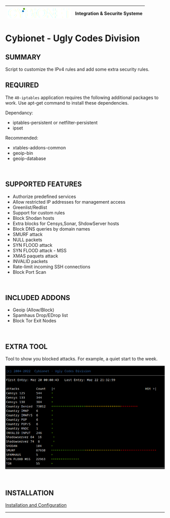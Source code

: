 | ![alt text][logo] | Integration & Securite Systeme |
| ------------- |:-------------:|

# Cybionet - Ugly Codes Division

## SUMMARY

Script to customize the IPv4 rules and add some extra security rules.

## REQUIRED

The `40-iptables` application requires the following additional packages to work. Use apt-get command to install these dependencies.

Dependancy: 
 - iptables-persistent or netfilter-persistent
 - ipset

Recommended:
 - xtables-addons-common
 - geoip-bin
 - geoip-database

<br>

## SUPPORTED FEATURES

- Authorize predefined services
- Allow restricted IP addresses for management access
- Greenlist/Redlist
- Support for custom rules
- Block Shodan hosts
- Extra blocks for Censys,Sonar, ShdowServer hosts
- Block DNS queries by domain names
- SMURF attack
- NULL packets
- SYN FLOOD attack
- SYN FLOOD attack - MSS
- XMAS paquets attack
- INVALID packets
- Rate-limit incoming SSH connections
- Block Port Scan

<br>

## INCLUDED ADDONS
- Geoip (Allow/Block)
- Spamhaus Drop/EDrop list
- Block Tor Exit Nodes

<br>

## EXTRA TOOL

Tool to show you blocked attacks. For example, a quiet start to the week.

![Attacks Graph Report](./md/ATTGRAPH2.png "Attack Graph Report")

<br>

## INSTALLATION

[Installation and Configuration](INSTALL.md) 

---
[logo]: ./md/logo.png "Cybionet"
